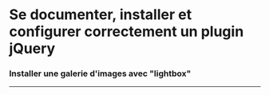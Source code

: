 
# Se documenter, installer et configurer correctement un plugin jQuery

### Installer une galerie d'images avec "lightbox"

<!-- 03/04 Document -->

----

